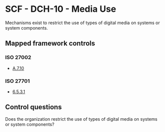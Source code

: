 # SCF - DCH-10 - Media Use
Mechanisms exist to restrict the use of types of digital media on systems or system components. 
## Mapped framework controls
### ISO 27002
- [A.7.10](../iso27002/a-7.md#a710)
  
### ISO 27701
- [6.5.3.1](../iso27701/6531.md)
  
## Control questions
Does the organization restrict the use of types of digital media on systems or system components? 
  